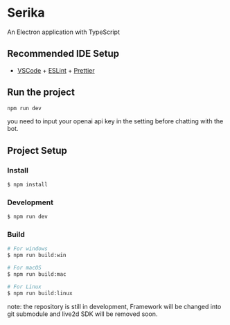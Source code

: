 # Serika

An Electron application with TypeScript

<!-- and react... perhaps -->

## Recommended IDE Setup

- [VSCode](https://code.visualstudio.com/) + [ESLint](https://marketplace.visualstudio.com/items?itemName=dbaeumer.vscode-eslint) + [Prettier](https://marketplace.visualstudio.com/items?itemName=esbenp.prettier-vscode)

## Run the project

```bash
npm run dev
```

you need to input your openai api key in the setting before chatting with the bot.

## Project Setup

### Install

```bash
$ npm install
```

### Development

```bash
$ npm run dev
```

### Build

```bash
# For windows
$ npm run build:win

# For macOS
$ npm run build:mac

# For Linux
$ npm run build:linux
```

note: the repository is still in development, Framework will be changed into git submodule and live2d SDK will be removed soon.
